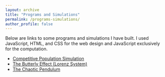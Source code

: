 ```yaml
---
layout: archive
title: "Programs and Simulations"
permalink: /programs-simulations/
author_profile: false
---
```

Below are links to some programs and simulations I have built. I used JavaScript, HTML, and CSS for the web design and JavaScript exclusively for the computation.
- [Competitive Population Simulation](/programs-simulations/Population-Model/index.html)
- [The Butterly Effect (Lorenz System)](/programs-simulations/Butterly-Effect/index.html)
- [The Chaotic Pendulum](/programs-simulations/Chaotic-Pendulum/index.html)
